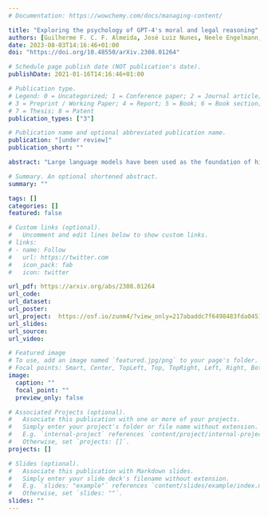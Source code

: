 ```yaml
---
# Documentation: https://wowchemy.com/docs/managing-content/

title: "Exploring the psychology of GPT-4's moral and legal reasoning"
authors: [Guilherme F. C. F. Almeida, José Luiz Nunes, Neele Engelmann, Alex Wiegmann, Marcelo de Araújo]
date: 2023-08-03T14:16:46+01:00
doi: "https://doi.org/10.48550/arXiv.2308.01264"

# Schedule page publish date (NOT publication's date).
publishDate: 2021-01-16T14:16:46+01:00

# Publication type.
# Legend: 0 = Uncategorized; 1 = Conference paper; 2 = Journal article;
# 3 = Preprint / Working Paper; 4 = Report; 5 = Book; 6 = Book section;
# 7 = Thesis; 8 = Patent
publication_types: ["3"]

# Publication name and optional abbreviated publication name.
publication: "[under review]"
publication_short: ""

abstract: "Large language models have been used as the foundation of highly sophisticated artificial intelligences, capable of delivering human-like responses to probes about legal and moral issues. However, these models are unreliable guides to their own inner workings, and even the engineering teams behind their creation are unable to explain exactly how they came to develop all of the capabilities they currently have. The emerging field of machine psychology seeks to gain insight into the processes and concepts that these models possess. In this paper, we employ the methods of psychology to probe into GPT-4's moral and legal reasoning. More specifically, we investigate the similarities and differences between GPT-4 and humans when it comes to intentionality ascriptions, judgments about causation, the morality of deception, moral foundations, the impact of moral luck on legal judgments, the concept of consent, and rule violation judgments. We find high correlations between human and AI responses, but also several significant systematic differences between them. We conclude with a discussion of the philosophical implications of our findings."

# Summary. An optional shortened abstract.
summary: ""

tags: []
categories: []
featured: false

# Custom links (optional).
#   Uncomment and edit lines below to show custom links.
# links:
# - name: Follow
#   url: https://twitter.com
#   icon_pack: fab
#   icon: twitter

url_pdf: https://arxiv.org/abs/2308.01264
url_code:
url_dataset:
url_poster:
url_project:  https://osf.io/zunm4/?view_only=217abaddc7f6498483fda045157f5dd6
url_slides:
url_source:
url_video:

# Featured image
# To use, add an image named `featured.jpg/png` to your page's folder. 
# Focal points: Smart, Center, TopLeft, Top, TopRight, Left, Right, BottomLeft, Bottom, BottomRight.
image:
  caption: ""
  focal_point: ""
  preview_only: false

# Associated Projects (optional).
#   Associate this publication with one or more of your projects.
#   Simply enter your project's folder or file name without extension.
#   E.g. `internal-project` references `content/project/internal-project/index.md`.
#   Otherwise, set `projects: []`.
projects: []

# Slides (optional).
#   Associate this publication with Markdown slides.
#   Simply enter your slide deck's filename without extension.
#   E.g. `slides: "example"` references `content/slides/example/index.md`.
#   Otherwise, set `slides: ""`.
slides: ""
---
```

